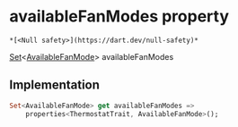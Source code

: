 


# availableFanModes property




    *[<Null safety>](https://dart.dev/null-safety)*




[Set](https://api.flutter.dev/flutter/dart-core/Set-class.html)&lt;[AvailableFanMode](https://yonomi.co/yonomi-sdk/AvailableFanMode-class.html)> availableFanModes
  







## Implementation

```dart
Set<AvailableFanMode> get availableFanModes =>
    properties<ThermostatTrait, AvailableFanMode>();
```








